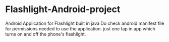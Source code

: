 # Flashlight-Android-project
Android Application for Flashlight built in java
Do check android manifest file for permissions needed to use the application.
just one tap in app which turns on and off the phone's flashlight.
